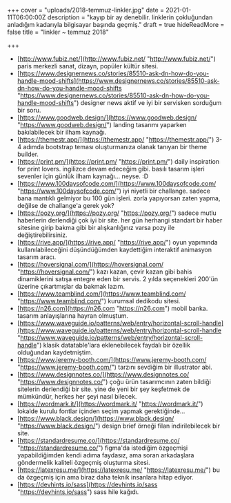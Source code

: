 +++
cover = "uploads/2018-temmuz-linkler.jpg"
date = 2021-01-11T06:00:00Z
description = "kayıp bir ay denebilir. linklerin çokluğundan anladığım kadarıyla bilgisayar başında geçmiş."
draft = true
hideReadMore = false
title = "linkler ~ temmuz 2018"

+++
* [http://www.fubiz.net/](http://www.fubiz.net/ "http://www.fubiz.net/") paris merkezli sanat, dizayn, popüler kültür sitesi.
* [https://www.designernews.co/stories/85510-ask-dn-how-do-you-handle-mood-shifts](https://www.designernews.co/stories/85510-ask-dn-how-do-you-handle-mood-shifts "https://www.designernews.co/stories/85510-ask-dn-how-do-you-handle-mood-shifts") designer news aktif ve iyi bir servisken sorduğum bir soru. 
* [https://www.goodweb.design/](https://www.goodweb.design/ "https://www.goodweb.design/") landing tasarımı yaparken bakılabilecek bir ilham kaynağı.
* [https://themestr.app/](https://themestr.app/ "https://themestr.app/") 3-4 adımda bootstrap teması oluşturmanıza olanak tanıyan bir theme builder.
* [https://print.pm/](https://print.pm/ "https://print.pm/") daily inspiration for print lovers. ingilizce devam edeceğim gibi. basılı tasarım işleri sevenler için günlük ilham kaynağı... neyse. :D
* [https://www.100daysofcode.com/](https://www.100daysofcode.com/ "https://www.100daysofcode.com/") iyi niyetli bir challange. sadece bana mantıklı gelmiyor bu 100 gün işleri. zorla yapıyorsan zaten yapma, değilse de challange'a gerek yok?
* [https://pozy.org/](https://pozy.org/ "https://pozy.org/") sadece mutlu haberlerin derlendiği çok iyi bir site. her gün herhangi standart bir haber sitesine girip bakma gibi bir alışkanlığınız varsa pozy ile değiştirebilirsiniz.
* [https://rive.app/](https://rive.app/ "https://rive.app/") oyun yapımında kullanılabileceğini düşündüğümden kaydettiğim interaktif animasyon tasarım aracı.
* [https://hoversignal.com/](https://hoversignal.com/ "https://hoversignal.com/") kazı kazan, çevir kazan gibi bahis dinamiklerini satışa entegre eden bir servis. 2 yılda seçenekleri 200'ün üzerine çıkartmışlar da bakmak lazım.
* [https://www.teamblind.com/](https://www.teamblind.com/ "https://www.teamblind.com/") kurumsal dedikodu sitesi.
* [https://n26.com](https://n26.com "https://n26.com") mobil banka. tasarım anlayışlarına hayran olmuştum.
* [https://www.waveguide.io/patterns/web/entry/horizontal-scroll-handle](https://www.waveguide.io/patterns/web/entry/horizontal-scroll-handle "https://www.waveguide.io/patterns/web/entry/horizontal-scroll-handle") klasik datatable'lara eklenebilecek faydalı bir özellik olduğundan kaydetmiştim. 
* [https://www.jeremy-booth.com/](https://www.jeremy-booth.com/ "https://www.jeremy-booth.com/") tarzını sevdiğim bir illustrator abi.
* [https://www.designnotes.co/](https://www.designnotes.co/ "https://www.designnotes.co/") çoğu ürün tasarımcının zaten bildiği sitelerin derlendiği bir site. yine de yeni bir şey keşfetmek de mümkündür, herkes her şeyi nasıl bilecek.
* [https://wordmark.it/](https://wordmark.it/ "https://wordmark.it/") lokalde kurulu fontlar içinden seçim yapmak gerektiğinde...
* [https://www.black.design/](https://www.black.design/ "https://www.black.design/") design brief örneği filan indirilebilecek bir site.
* [https://standardresume.co/](https://standardresume.co/ "https://standardresume.co/") figma'da istediğim özgeçmişi yapabildiğimden kendi adıma faydasız, ama soran arkadaşlara göndermelik kaliteli özgeçmiş oluşturma sitesi.
* [https://latexresu.me/](https://latexresu.me/ "https://latexresu.me/") bu da özgeçmiş için ama biraz daha teknik insanlara hitap ediyor.
* [https://devhints.io/sass](https://devhints.io/sass "https://devhints.io/sass") sass hile kağıdı.